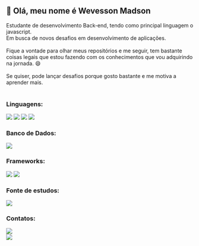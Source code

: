 <h2>👋  Olá, meu nome é Wevesson Madson </h2>
Estudante de desenvolvimento Back-end, tendo como principal linguagem o javascript.
<br>
Em busca de novos desafios em desenvolvimento de aplicações.
<br><br>
Fique a vontade para olhar meus repositórios e me seguir, tem bastante coisas legais que estou fazendo com os conhecimentos que vou adquirindo na jornada. 😄
<br><br>
Se quiser, pode lançar desafios porque gosto bastante e me motiva a aprender mais.
<br><br>
<h3>Linguagens:</h3>
<img src="https://img.shields.io/badge/JavaScript-323330?style=for-the-badge&logo=javascript&logoColor=F7DF1E" />
<img src="https://img.shields.io/badge/CSS3-1572B6?style=for-the-badge&logo=css3&logoColor=white" />
<img src="https://img.shields.io/badge/HTML5-E34F26?style=for-the-badge&logo=html5&logoColor=white" />
<img src="https://img.shields.io/badge/PHP-777BB4?style=for-the-badge&logo=php&logoColor=white" />
<br>
<h3>Banco de Dados:</h3>
<img src="https://img.shields.io/badge/MySQL-005C84?style=for-the-badge&logo=mysql&logoColor=white" />
<br>
<h3>Frameworks:</h3>
<img src="https://img.shields.io/badge/Express.js-000000?style=for-the-badge&logo=express&logoColor=white" />
<img src="https://img.shields.io/badge/Node.js-339933?style=for-the-badge&logo=nodedotjs&logoColor=white" />
<br>
<h3>Fonte de estudos:</h3>
<img src="https://img.shields.io/badge/Udemy-EC5252?style=for-the-badge&logo=Udemy&logoColor=white" />
<br>
<h3>Contatos:</h3>
<a href="https://www.linkedin.com/in/wevesson-madson-9a5a4615a/"><img src="https://img.shields.io/badge/LinkedIn-0077B5?style=for-the-badge&logo=linkedin&logoColor=white" /></a><br>
<a href="https://t.me/WevessonMadson"><img src="https://img.shields.io/badge/Telegram-2CA5E0?style=for-the-badge&logo=telegram&logoColor=white" /></a>

